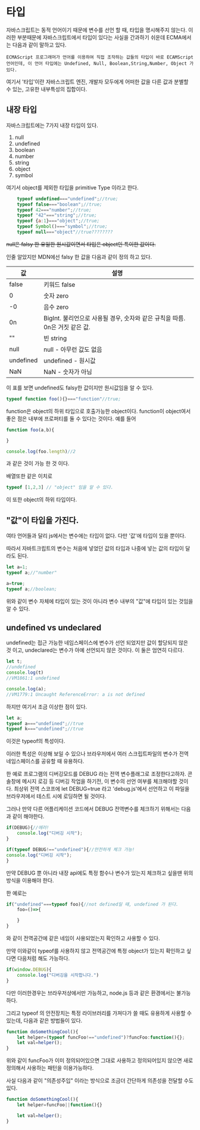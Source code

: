 # 타입

자바스크립트는 동적 언어이기 때문에 변수를 선언 할 때, 타입을 명시해주지 않는다. 이러한 부분때문에 자바스크립트에서 타입이 있다는 사실을 간과하기 쉬운데 ECMA에서는 다음과 같이 말하고 있다.
```
ECMAScript 프로그래머가 언어를 이용하여 직접 조작하는 값들의 타입이 바로 ECAMScript 언어인데, 이 언어 타입에는 Undefined, Null, Boolean,String,Number, Object 가 있다.
```

여기서 '타입'이란 자바스크립트 엔진, 개발자 모두에게 어떠한 값을 다른 값과 분별할 수 있는, 고유한 내부특성의 집합이다. 

## 내장 타입

자바스크립트에는 7가지 내장 타입이 있다. 

1. null
2. undefined
3. boolean
4. number
5. string
6. object
7. symbol

여기서 object를 제외한 타입을 primitive Type 이라고 한다. 

```js
    typeof undefined==="undefined";//true;
    typeof false==="boolean";//true;
    typeof 42==="number";//true;
    typeof "42"==="string";//true;
    typeof {a:1}==="object";//true;
    typeof Symbol()==="symbol";//true;
    typeof null==="object"//true????????
```

~~null은 falsy 한 유일한 원시값이면서 타입은 object인 특이한 값이다.~~


인줄 알았지만 MDN에선 falsy 한 값을 다음과 같이 정의 하고 있다. 

|값|설명|
|--|--|
| false |	키워드 false |
| 0 |	숫자 zero |
|-0 |	음수 zero |
|0n	| BigInt. 불리언으로 사용될 경우, 숫자와 같은 규칙을 따름. 0n은 거짓 같은 값. |
| "" |	빈 string |
| null |	null - 아무런 값도 없음 |
| undefined |	undefined - 원시값 |
| NaN	| NaN - 숫자가 아님 |

이 표를 보면 undefined도 falsy한 값이지만 원시값임을 알 수 있다. 

```js
typeof function foo(){}==="function"//true;
```
function은 object의 하위 타입으로 호출가능한 object이다. 
function이 object여서 좋은 점은 내부에 프로퍼티를 둘 수 있다는 것이다. 
예를 들어 
```js
function foo(a,b){

}

console.log(foo.length)//2
```
과 같은 것이 가능 한 것 이다. 

배열또한 같은 이치로

```js
typeof [1,2,3] // "object" 임을 알 수 있다.
```
이 또한 object의 하위 타입이다. 

## "값"이 타입을 가진다.

여타 언어들과 달리 js에서는 변수에는 타입이 없다. 다만 '값'에 타입이 있을 뿐이다. 

따라서 자바트크립트의 변수는 처음에 넣었던 값의 타입과 나중에 넣는 값의 타입이 달라도 된다. 

```js
let a=1;
typeof a;//"number"

a=true;
typeof a;//boolean;
```
위와 같이 변수 자체에 타입이 있는 것이 아니라 변수 내부의 "값"에 타입이 있는 것임을 알 수 있다. 

## undefined vs undeclared

undefined는 접근 가능한 네임스페이스에 변수가 선언 되었지만 값이 할당되지 않은 것 이고, undeclared는 변수가 아예 선언되지 않은 것이다. 
이 둘은 엄연히 다르다.

```js
let t;
//undefined
console.log(t)
//VM1861:1 undefined

console.log(a);
//VM1779:1 Uncaught ReferenceError: a is not defined

```
하지만 여기서 조금 이상한 점이 있다.

```js
let a;
typeof a==="undefined";//true
typeof k==="undefined";//true
```
이것은 typeof의 특성이다. 

이러한 특성은 이상해 보일 수 있으나 브라우저에서 여러 스크립트파일의 변수가 전역 네임스페이스를 공유할 때 유용하다. 

한 예로 프로그램의 디버깅모드를 DEBUG 라는 전역 변수플래그로 조정한다고하자. 콘솔창에 메시지 로깅 등 디버깅 작업을 하기전, 이 변수의 선언 여부를 체크해야할 것이다. 최상위 전역 스코프에 
let DEBUG=true 라고 'debug.js'에서 선언하고 이 파일을 브라우저에서 테스트 시에 로딩하면 될 것이다. 

그러나 만약 다른 어플리케이션 코드에서 DEBUG 전역변수를 체크하기 위해서는 다음과 같이 해야한다. 

```js
if(DEBUG){//에러!
    console.log("디버깅 시작");
}

if(typeof DEBUG!=="undefined"){//안전하게 체크 가능!
console.log("디버깅 시작");
}
```
만약 DEBUG 뿐 아니라 내장 api에도 특정 함수나 변수가 있는지 체크하고 싶을땐 위의 방식을 이용해야 한다. 

한 예로는 
```js
if("undefined"===typeof foo){//not defined일 때, undefined 가 된다. 
    foo=()=>{

    }
}
```
와 같이 전역공간에 같은 네임이 사용되었는지 확인하고 사용할 수 있다. 

만약 이와같이  typeof를 사용하지 않고 전역공간에 특정 object가 있는지 확인하고 싶다면 다음처럼 해도 가능하다.

```js
if(window.DEBUG){
    console.log("디버깅을 시작합니다.")
}
```
다만 이러한경우는 브라우저상에서만 가능하고, node.js 등과 같은 환경에서는 불가능 하다. 

그리고 typeof 의 안전장치는 특정 라이브러리를 가져다가 쓸 때도 유용하게 사용할 수 있는데, 다음과 같은 방법들이 있다. 

```js
function doSomethingCool(){
    let helper=(typeof funcFoo!=="undefined")?funcFoo:function(){};
    let val=helper();
}
```
위와 같이 funcFoo가 이미 정의되어있으면 그대로 사용하고 정의되어있지 않으면 새로 정의해서 사용하는 패턴을 이용가능하다. 


사실 다음과 같이 "의존성주입" 이라는 방식으로 조금더 간단하게 의존성을 전달할 수도 있다. 

```js
function doSomethingCool(){
    let helper=funcFoo||function(){}

    let val=helper();
}



